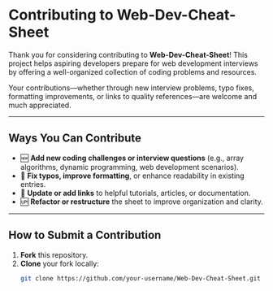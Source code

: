 # Contributing to Web-Dev-Cheat-Sheet

Thank you for considering contributing to **Web-Dev-Cheat-Sheet**! This project helps aspiring developers prepare for web development interviews by offering a well-organized collection of coding problems and resources.

Your contributions—whether through new interview problems, typo fixes, formatting improvements, or links to quality references—are welcome and much appreciated.

---

##  Ways You Can Contribute

- 🆕 **Add new coding challenges or interview questions** (e.g., array algorithms, dynamic programming, web development scenarios).
- 📝 **Fix typos, improve formatting**, or enhance readability in existing entries.
- 🔗 **Update or add links** to helpful tutorials, articles, or documentation.
- 🆙 **Refactor or restructure** the sheet to improve organization and clarity.

---

##  How to Submit a Contribution

1. **Fork** this repository.
2. **Clone** your fork locally:
   ```bash
   git clone https://github.com/your-username/Web-Dev-Cheat-Sheet.git
